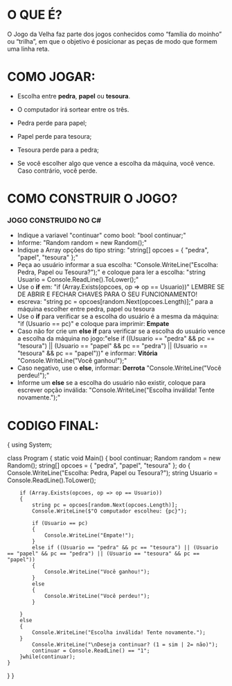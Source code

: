 # O QUE É?

O Jogo da Velha faz parte dos jogos conhecidos como “família do moinho” ou “trilha”, em que o objetivo é posicionar as peças de modo que formem uma linha reta.

# COMO JOGAR:

- Escolha entre **pedra**, **papel** ou **tesoura**.
- O computador irá sortear entre os três.

- Pedra perde para papel;
- Papel perde para tesoura;
- Tesoura perde para a pedra;

- Se você escolher algo que vence a escolha da máquina, você vence. Caso contrário, você perde.

# COMO CONSTRUIR O JOGO?

### JOGO CONSTRUIDO NO C#

- Indique a variavel "continuar" como bool: "bool continuar;"
- Informe: "Random random = new Random();"
- Indique a Array opções do tipo string: "string[] opcoes = { "pedra", "papel", "tesoura" };"
- Peça ao usuário informar a sua escolha: "Console.WriteLine("Escolha: Pedra, Papel ou Tesoura?");" e coloque para ler a escolha: "string Usuario = Console.ReadLine().ToLower();"
- Use o __if__ em: "if (Array.Exists(opcoes, op => op == Usuario))" LEMBRE SE DE ABRIR E FECHAR CHAVES PARA O SEU FUNCIONAMENTO!
- escreva: "string pc = opcoes[random.Next(opcoes.Length)];" para a máquina escolher entre pedra, papel ou tesoura
- Use o __if__ para verificar se a escolha do usuário é a mesma da máquina: "if (Usuario == pc)" e coloque para imprimir: **Empate**
- Caso não for crie um __else if__ para verificar se a escolha do usuário vence a escolha da máquina no jogo:"else if ((Usuario == "pedra" && pc == "tesoura") || (Usuario == "papel" && pc == "pedra") || (Usuario == "tesoura" && pc == "papel"))" e informar: **Vitória** "Console.WriteLine("Você ganhou!");"
- Caso negativo, use o __else__, informar: **Derrota** "Console.WriteLine("Você perdeu!");"
- Informe um __else__ se a escolha do usuário não existir, coloque para escrever opção inválida: "Console.WriteLine("Escolha inválida! Tente novamente.");"

# CODIGO FINAL:
{
using System;

class Program
{
    static void Main()
    {
		bool continuar;
        Random random = new Random();
        string[] opcoes = { "pedra", "papel", "tesoura" };
        do
		{
        Console.WriteLine("Escolha: Pedra, Papel ou Tesoura?");
        string Usuario = Console.ReadLine().ToLower();
        
        if (Array.Exists(opcoes, op => op == Usuario))
        {
            string pc = opcoes[random.Next(opcoes.Length)];
            Console.WriteLine($"O computador escolheu: {pc}");

            if (Usuario == pc)
			{
                Console.WriteLine("Empate!");
			}
            else if ((Usuario == "pedra" && pc == "tesoura") || (Usuario == "papel" && pc == "pedra") || (Usuario == "tesoura" && pc == "papel"))
			{
                Console.WriteLine("Você ganhou!");
			}
            else
			{
                Console.WriteLine("Você perdeu!");
			}
			
        }
        else
        {
            Console.WriteLine("Escolha inválida! Tente novamente.");
        }
			Console.WriteLine("\nDeseja continuar? (1 = sim | 2= não)");
			continuar = Console.ReadLine() == "1";
		}while(continuar);
    }
}
}